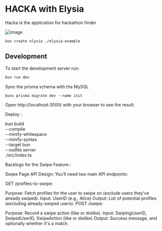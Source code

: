 # HACKA with Elysia

Hacka is the application for hackathon finder 

![image](https://github.com/user-attachments/assets/d5dfe7b4-2efe-44a4-8795-2c10f94d6259)


```bash
bun create elysia ./elysia-example
```




## Development
To start the development server run:
```bash
bun run dev
```

Sync the prisma schema with the MySQL

`bunx prisma migrate dev --name init`


Open http://localhost:3000/ with your browser to see the result.


Deploy : 

bun build \
	--compile \
	--minify-whitespace \
	--minify-syntax \
	--target bun \
	--outfile server \
	./src/index.ts

Backlogs for the Swipe Feature :

Swipe Page API Design:
You’ll need two main API endpoints:

GET /profiles-to-swipe:

Purpose: Fetch profiles for the user to swipe on (exclude users they've already swiped).
Input: UserID (e.g., Alice)
Output: List of potential profiles (excluding already-swiped users).
POST /swipe:

Purpose: Record a swipe action (like or dislike).
Input: SwipingUserID, SwipedUserID, SwipeAction (like or dislike)
Output: Success message, and optionally whether it's a match.
